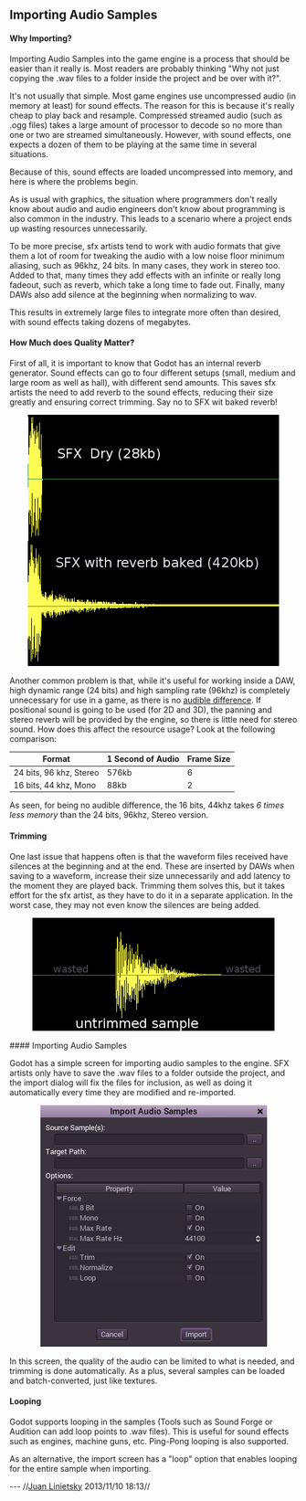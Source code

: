 ## Importing Audio Samples

#### Why Importing?

Importing Audio Samples into the game engine is a process that should be easier than it really is. Most readers are probably thinking "Why not just copying the .wav files to a folder inside the project and be over with it?".

It's not usually that simple. Most game engines use uncompressed audio (in memory at least) for sound effects. The reason for this is because it's really cheap to play back and resample. Compressed streamed audio (such as .ogg files) takes a large amount of processor to decode so no more than one or two are streamed simultaneously. However, with sound effects, one expects a dozen of them to be playing at the same time in several situations.

Because of this, sound effects are loaded uncompressed into memory, and here is where the problems begin.

As is usual with graphics, the situation where programmers don't really know about audio and audio engineers don't know about programming is also common in the industry. This leads to a scenario where a project ends up wasting resources unnecessarily. 

To be more precise, sfx artists tend to work with audio formats that give them a lot of room for tweaking the audio with a low noise floor minimum aliasing, such as 96khz, 24 bits. In many cases, they work in stereo too.
Added to that, many times they add effects with an infinite or really long fadeout, such as reverb, which take a long time to fade out. Finally, many DAWs also add silence at the beginning when normalizing to wav.

This results in extremely large files to integrate more often than desired, with sound effects taking dozens of megabytes.

#### How Much does Quality Matter?

First of all, it is important to know that Godot has an internal reverb generator. Sound effects can go to four different setups (small, medium and large room as well as hall), with different send amounts. This saves sfx artists the need to add reverb to the sound effects, reducing their size greatly and ensuring correct trimming. Say no to SFX wit baked reverb!

<p align="center"><img src="images/reverb.png"></p>

Another common problem is that, while it's useful for working inside a DAW, high dynamic range (24 bits) and high sampling rate (96khz) is completely unnecessary for use in a game, as there is no [audible difference](http://www.youtube.com/watch?v=cIQ9IXSUzuM). If positional sound is going to be used (for 2D and 3D), the panning and stereo reverb will be provided by the engine, so there is little need for stereo sound. How does this affect the resource usage? Look at the following comparison:

 | Format                  | 1 Second of Audio | Frame Size | 
 | ------                  | ----------------- | ---------- | 
 | 24 bits, 96 khz, Stereo | 576kb             | 6          | 
 | 16 bits, 44 khz, Mono   | 88kb              | 2          | 

As seen, for being no audible difference, the 16 bits, 44khz takes *6 times less memory* than the 24 bits, 96khz, Stereo version.

#### Trimming

One last issue that happens often is that the waveform files received have silences at the beginning and at the end. These are inserted by DAWs when saving to a waveform, increase their size unnecessarily and add latency to the moment they are played back. Trimming them solves this, but it takes effort for the sfx artist, as they have to do it in a separate application. In the worst case, they may not even know the silences are being added.
<p align="center"><img src="images/trim.png"></p>
#### Importing Audio Samples

Godot has a simple screen for importing audio samples to the engine. SFX artists only have to save the .wav files to a folder outside the project, and the import dialog will fix the files for inclusion, as well as doing it automatically every time they are modified and re-imported.

<p align="center"><img src="images/importaudio.png"></p>

In this screen, the quality of the audio can be limited to what is needed, and trimming is done automatically. As a plus, several samples can be loaded and batch-converted, just like textures.

#### Looping

Godot supports looping in the samples (Tools such as Sound Forge or Audition can add loop points to .wav files). This is useful for sound effects such as engines, machine guns, etc. Ping-Pong looping is also supported.

As an alternative, the import screen has a "loop" option that enables looping for the entire sample when importing.

 --- //[Juan Linietsky](reduzio@gmail.com) 2013/11/10 18:13//

